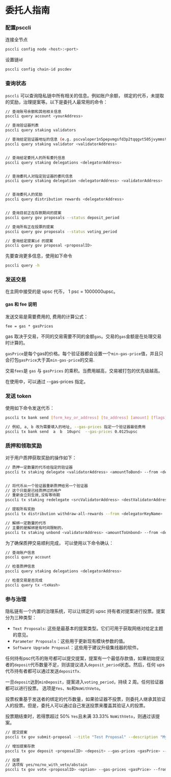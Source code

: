 # 委托人指南

### 配置psccli

连接全节点

```bash
psccli config node <host>:<port>
```

设置链id

```bash
psccli config chain-id pscdev
```

### 查询状态

`psccli` 可以查询隐私链中所有相关的信息。例如账户余额， 绑定的代币，未提取的奖励，治理提案等。以下是委托人最常用的命令：

```bash
// 查询账号余额和其他相关信息
psccli query account <yourAddress>

// 查询验证器列表
psccli query staking validators

// 查询给定验证器地址的信息 (e.g. pscvaloper1n5pepvmgsfd3p2tqqgvt505jvymmstf6s9gw27)
psccli query staking validator <validatorAddress>


// 查询给定委托人的所有委托信息
psccli query staking delegations <delegatorAddress>


// 查询委托人对指定验证器的委托信息
psccli query staking delegation <delegatorAddress> <validatorAddress>


// 查询委托人的奖励
psccli query distribution rewards <delegatorAddress>


// 查询目前正在存款期间的提案
psccli query gov proposals --status deposit_period

// 查询所有正在投票的提案
psccli query gov proposals --status voting_period

// 查询给定提案id 的提案
psccli query gov proposal <proposalID>
```

先要查询更多信息，使用如下命令

```bash
psccli query -h
```

### 发送交易

在主网中接受的是 upsc 代币， 1 psc = 1000000upsc。

#### gas 和 fee  说明

发送交易是需要费用的, 费用的计算公式：

```
fee = gas * gasPrices
```

gas 取决于交易，不同的交易需要不同的金额`gas`。交易的`gas`金额是在处理交易时计算的。



`gasPrice`是每个gas的价格。每个验证器都会设置一个`min-gas-price`值，并且只会打包`gasPrice`大于其`min-gas-price`的交易.



交易`fees`是 `gas` 与 `gasPrices` 的乘积。当费用越高，交易被打包的优先级越高。



在使用中，可以通过 --gas-prices  指定。

### 发送 token

使用如下命令发送代币：

```bash
psccli tx bank send [form_key_or_address] [to_address] [amount] [flags]

// 例如, a, b 改为需要填入的地址, --gas-prices 指定一个验证器最低费用
psccli tx bank send  a  b  10uprc  --gas-prices 0.0125upsc
```

###  质押和领取奖励

对于用户质押获取奖励的操作如下：

```bash
// 质押一定数量的代币给指定的验证器
psccli tx staking delegate <validatorAddress> <amountToBond> --from <delegatorKeyName> --gas-prices 0.0125upsc


// 将代币从一个验证器重新质押给另一个验证器
// 这个只能是已经质押过的用户
// 重新会立刻生效,没有等待期
psccli tx staking redelegate <srcValidatorAddress> <destValidatorAddress> <amountToRedelegate> --from <delegatorKeyName> --gas-prices 0.0125upsc

// 提取所有奖励
psccli tx distribution withdraw-all-rewards --from <delegatorKeyName>  --gas-prices 0.0125upsc

// 解绑一定数量的代币
// 主要的是解绑是有时间限制的，
psccli tx staking unbond <validatorAddress> <amountToUnbond> --from <delegatorKeyName> --gas-prices 0.0125upsc
```

为了确保质押交易顺利完成， 可以使用以下命令确认：

```bash
// 查询账户信息
psccli query account

// 检查质押信息
psccli query staking delegations <delegatorAddress>

// 检查交易是否完成
psccli query tx <txHash>
```



### 参与治理

隐私链有一个内置的治理系统，可以让绑定的 upsc 持有者对提案进行投票。提案分为三种类型：

- `Text Proposals`: 这些是最基本的提案类型。它们可用于获取网络对给定主题的意见。
- `Parameter Proposals`：这些用于更新现有模块参数的值。
- `Software Upgrade Proposal`：这些用于建议升级集线器的软件。



任何持有psc代币的账号都可以提交提案，提案有一个最低存款值，如果初始提议者的`deposit`代币数量不足，则该提议进入`deposit_period`状态。然后，任何 ups代币持有者都可以通过发送`depositTx`.



一旦`deposit`达到`minDeposit`，提案进入`voting_period`，持续 2 周。任何验证器都可以进行投票。 选项是`Yes`、`No`和`NoWithVeto`。

投票权重基于发送者的绑定的代币数量，如果验证器不投票，则委托人继承其验证人的投票。但是，委托人可以通过自己发送投票来覆盖其验证人的投票。

投票期结束时，若得票超过 50% `Yes`且未满 33.33% `NoWithVeto`，则通过该提案。

```bash
// 提交提案
psccli tx gov submit-proposal --title "Test Proposal" --description "My awesome proposal" --type <type> --deposit=10000000upsc --gas-prices <gasPrice> --from <delegatorKeyName>

// 增加提案存款
psccli tx gov deposit <proposalID> <deposit> --gas-prices <gasPrice> --from <delegatorKeyName>

// 投票
// 选项有 yes/no/no_with_veto/abstain
psccli tx gov vote <proposalID> <option> --gas-prices <gasPrice> --from <delegatorKeyName>
```





